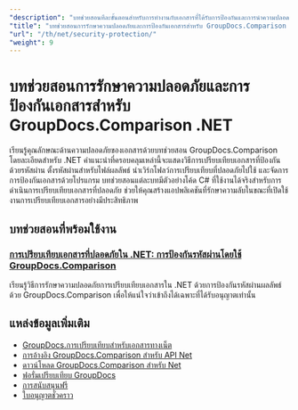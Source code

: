 ```yaml
---
"description": "บทช่วยสอนทีละขั้นตอนสำหรับการทำงานกับเอกสารที่ได้รับการป้องกันและการนำความปลอดภัยไปใช้ในการเปรียบเทียบผลลัพธ์ด้วย GroupDocs.Comparison สำหรับ .NET"
"title": "บทช่วยสอนการรักษาความปลอดภัยและการป้องกันเอกสารสำหรับ GroupDocs.Comparison .NET"
"url": "/th/net/security-protection/"
"weight": 9
---
```


# บทช่วยสอนการรักษาความปลอดภัยและการป้องกันเอกสารสำหรับ GroupDocs.Comparison .NET

เรียนรู้คุณลักษณะด้านความปลอดภัยของเอกสารด้วยบทช่วยสอน GroupDocs.Comparison โดยละเอียดสำหรับ .NET คำแนะนำที่ครอบคลุมเหล่านี้จะแสดงวิธีการเปรียบเทียบเอกสารที่ป้องกันด้วยรหัสผ่าน ตั้งรหัสผ่านสำหรับไฟล์ผลลัพธ์ นำเวิร์กโฟลว์การเปรียบเทียบที่ปลอดภัยไปใช้ และจัดการการป้องกันเอกสารด้วยโปรแกรม บทช่วยสอนแต่ละบทมีตัวอย่างโค้ด C# ที่ใช้งานได้จริงสำหรับการดำเนินการเปรียบเทียบเอกสารที่ปลอดภัย ช่วยให้คุณสร้างแอปพลิเคชันที่รักษาความลับในขณะที่เปิดใช้งานการเปรียบเทียบเอกสารอย่างมีประสิทธิภาพ

## บทช่วยสอนที่พร้อมใช้งาน

### [การเปรียบเทียบเอกสารที่ปลอดภัยใน .NET: การป้องกันรหัสผ่านโดยใช้ GroupDocs.Comparison](./secure-net-document-comparisons-password-protection/)
เรียนรู้วิธีการรักษาความปลอดภัยการเปรียบเทียบเอกสารใน .NET ด้วยการป้องกันรหัสผ่านผลลัพธ์ด้วย GroupDocs.Comparison เพื่อให้แน่ใจว่าเข้าถึงได้เฉพาะที่ได้รับอนุญาตเท่านั้น

## แหล่งข้อมูลเพิ่มเติม

- [GroupDocs.การเปรียบเทียบสำหรับเอกสารทางเน็ต](https://docs.groupdocs.com/comparison/net/)
- [การอ้างอิง GroupDocs.Comparison สำหรับ API Net](https://reference.groupdocs.com/comparison/net/)
- [ดาวน์โหลด GroupDocs.Comparison สำหรับ Net](https://releases.groupdocs.com/comparison/net/)
- [ฟอรั่มเปรียบเทียบ GroupDocs](https://forum.groupdocs.com/c/comparison)
- [การสนับสนุนฟรี](https://forum.groupdocs.com/)
- [ใบอนุญาตชั่วคราว](https://purchase.groupdocs.com/temporary-license/)